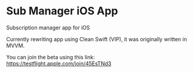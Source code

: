 # Sub Manager iOS App

Subscription manager app for iOS

Currently rewriting app using Clean Swift (VIP), it was originally written in MVVM.

You can join the beta using this link: https://testflight.apple.com/join/45EsTNd3
